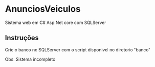# AnunciosVeiculos

Sistema web em C# Asp.Net core com SQLServer

## Instruções 

Crie o banco no SQLServer com o script disponivel no diretorio "banco"

Obs: Sistema incompleto

